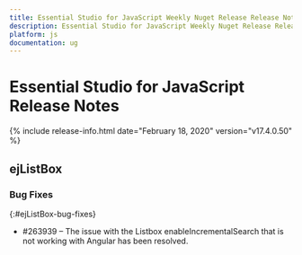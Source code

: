 ```yaml
---
title: Essential Studio for JavaScript Weekly Nuget Release Release Notes  
description: Essential Studio for JavaScript Weekly Nuget Release Release Notes  
platform: js
documentation: ug
---
```


# Essential Studio for JavaScript  Release Notes  

{% include release-info.html date="February 18, 2020"  version="v17.4.0.50" %} 




## ejListBox

### Bug Fixes	
{:#ejListBox-bug-fixes}

* \#263939 – The issue with the Listbox enableIncrementalSearch that is not working with Angular has been resolved. 
